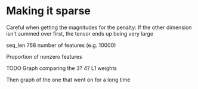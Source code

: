 # Making it sparse

Careful when getting the magnitudes for the penalty: If the other dimension isn't summed over first, the tensor ends up being very large

seq_len
768
number of features (e.g. 10000)

Proportion of nonzero features

TODO Graph comparing the 3? 4? L1 weights

Then graph of the one that went on for a long time
